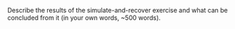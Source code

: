Describe the results of the simulate-and-recover exercise and what can be concluded from it (in your own words, ~500 words).